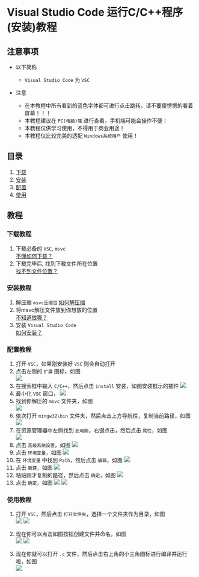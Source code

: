 # Visual Studio Code 运行C/C++程序 (安装)教程

## 注意事项

* 以下简称
  * `Visual Studio Code` 为 `VSC`

* 注意
  * 在本教程中所有看到的蓝色字体都可进行点击跳转，请不要傻愣愣的看着屏幕！！！
  * 本教程建议在 `PC(电脑)端` 进行查看，手机端可能会操作不便！
  * 本教程仅供学习使用，不得用于商业用途！
  * 本教程仅比较完美的适配 `Windows系统用户` 使用！

## 目录

1. [下载](#下载教程)
2. [安装](#安装教程)
3. [配置](#配置教程)
4. [使用](#使用教程)

## 教程

### 下载教程

1. 下载必备的 `VSC`, `msvc`  
    [不懂如何下载？](./Download.MD)
2. 下载完毕后, 找到下载文件所在位置  
    [找不到文件位置？](./Download.MD/#文件位置)

### 安装教程

1. 解压缩 `msvc压缩包`
    [如何解压缩](./Unzip.MD)
2. 将msvc解压文件放到你想放的位置  
    [不知道放哪？](./Hopeless.MD)  
3. 安装 `Visual Studio Code`  
    [如何安装？](./Install.MD)

### 配置教程

1. 打开 `VSC`，如果刚安装好 `VSC` 则会自动打开
2. 点击左侧的 `扩展` 图标，如图  
    <img src="./images/VSCodeConfig/1.png">
3. 在搜索框中输入 `C/C++`，然后点击 `install` 安装，如图安装框示的插件
    <img src="./images/VSCodeConfig/2.png">
4. 最小化 `VSC` 窗口，
    <img src="./images/VSCodeConfig/3.png">
5. 找到你解压的 `msvc` 文件夹，如图  
    <img src="./images/VSCodeConfig/4.png">
6. 依次打开 `mingw32\bin` 文件夹，然后点击上方导航栏，复制当前路径，如图  
    <img src="./images/VSCodeConfig/5.png">
7. 在资源管理器中左侧找到 `此电脑`，右键点击，然后点击 `属性`，如图  
    <img src="./images/VSCodeConfig/6.png">
8. 点击 `高级系统设置`，如图
    <img src="./images/VSCodeConfig/7.png">
9. 点击 `环境变量`，如图
    <img src="./images/VSCodeConfig/8.png">
10. 在 `环境变量` 中找到 `Path`，然后点击 `编辑`，如图
    <img src="./images/VSCodeConfig/9.png">
11. 点击 `新建`，如图
    <img src="./images/VSCodeConfig/10.png">
12. 粘贴刚才复制的路径，然后点击 `确定`，如图
    <img src="./images/VSCodeConfig/11.png">
13. 点击 `确定`，如图
    <img src="./images/VSCodeConfig/12.png">
    <img src="./images/VSCodeConfig/13.png">

### 使用教程

1. 打开 `VSC`，然后点击 `打开文件夹`，选择一个文件夹作为目录，如图  
    <img src="./images/OpenFolder.png">
    <img src="./images/SelectFolder.png">

2. 现在你可以点击如图按钮创建文件并命名，如图  
    <img src="./images/VSCodeNewFile.png">
    <img src="./images/VSCodeNameFile.png">

3. 现在你就可以打开 `.c` 文件，然后点击右上角的小三角图标进行编译并运行啦，如图  
    <img src="./images/RunC.png">
